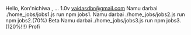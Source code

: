 Hello, Kon'nichiwa , ...
1.0v
vaidasdbr@gmail.com
Namu darbai ./home_jobs/jobs1.js run npm jobs1.
Namu darbai ./home_jobs/jobs2.js run npm jobs2.(70%) Beta
Namu darbai ./home_jobs/jobs3.js run npm jobs3.(120%!!!) Profi